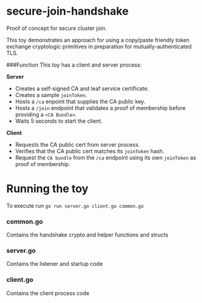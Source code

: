 # secure-join-handshake
Proof of concept for secure cluster join.

This toy demonstrates an approach for using a copy/paste friendly token exchange cryptologic primitives in preparation for mutually-authenticated TLS.

###Function
This toy has a client and server process:

**Server**
* Creates a self-signed CA and leaf service certificate.
* Creates a sample `joinToken`.
* Hosts a `/ca` enpoint that supplies the CA public key.
* Hosts a `/join` endpoint that validates a proof of membership before providing a `<CA Bundle>`.
* Waits 5 seconds to start the client.

**Client**
* Requests the CA public cert from server process.
* Verifies that the CA public cert matches its `joinToken` hash.
* Request the `CA bundle` from the `/ca` endpoint using its own `joinToken` as proof of membership.


# Running the toy
To execute run `go run server.go client.go common.go`

### common.go
Contains the handshake crypto and helper functions and structs

### server.go
Contains the listener and startup code

### client.go
Contains the client process code